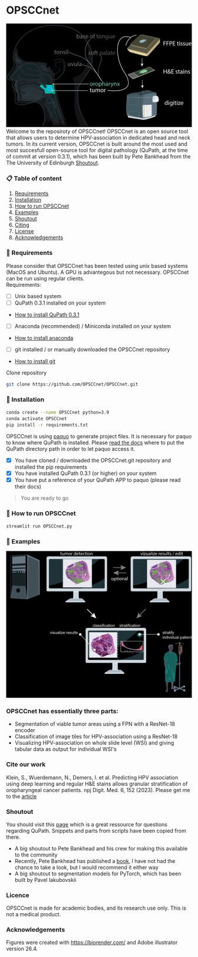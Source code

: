 # OPSCCnet
![Github Overview 1](https://github.com/OPSCCnet/OPSCCnet/blob/main/Github_overview_1.png)
Welcome to the reposiroty of OPSCCnet!
OPSCCnet is an open source tool that allows users to determine HPV-association in dedicated head and neck tumors. In its current version, OPSCCnet is built around the most used and most succesfull open-source tool for digital pathology (QuPath, at the time of commit at version 0.3.1), which has been built by Pete Bankhead from the The University of Edinburgh [Shoutout](#shoutout). 

### 📋 Table of content
 1. [Requirements](#installation-req)
 2. [Installation](#installation)
 3. [How to run OPSCCnet](#hwtrun)
 4. [Examples](#examples)
 5. [Shoutout](#shoutout)
 6. [Citing](#citation)
 7. [License](#license)
 8. [Acknowledgements](#acknowledgements)

### 🚧 Requirements <a name="installation-req"></a>
Please consider that OPSCCnet has been tested using unix based systems (MacOS and Ubuntu). A GPU is advantegous but not necessary. OPSCCnet can be run using regular clients.\
Requirements: 
- [ ] Unix based system
- [ ] QuPath 0.3.1 installed on your system
- [How to install QuPath 0.3.1](https://github.com/qupath/qupath/releases/tag/v0.3.1)
- [ ] Anaconda (recommended) / Miniconda installed on your system 
- [How to install anaconda](https://docs.anaconda.com/anaconda/install/)
- [ ] git installed / or manually downloaded the OPSCCnet repository 
- [How to install git](https://github.com/git-guides/install-git)

Clone repository
```bash
git clone https://github.com/OPSCCnet/OPSCCnet.git
```


### 🧨 Installation <a name="installation"></a>
```bash
conda create --name OPSCCnet python=3.9
conda activate OPSCCnet
pip install -r requirements.txt
```

OPSCCnet is using [paquo](https://github.com/bayer-science-for-a-better-life/paquo) to generate project files. It is necessary for paquo to know where QuPath is installed. Please [read the docs](https://paquo.readthedocs.io/en/latest/) where to put the QuPath directory path in order to let paquo access it.

- [x] You have cloned / downloaded the OPSCCnet.git repository and installed the pip requirements
- [x] You have installed QuPath 0.3.1 (or higher) on your system
- [x] You have put a reference of your QuPath APP to paquo (please read their docs) 

> You are ready to go
### 🎯 How to run OPSCCnet <a name="hwtrun"></a>

```bash
streamlit run OPSCCnet.py
```
### 🎯 Examples <a name="examples"></a>
![Github Overview 2](https://github.com/OPSCCnet/OPSCCnet/blob/main/Github_overview_2.png)
### OPSCCnet has essentially three parts:
- Segmentation of viable tumor areas using a FPN with a ResNet-18 encoder
- Classification of image tiles for HPV-association using a ResNet-18
- Visualizing HPV-association on whole slide level (WSI) and giving tabular data as output for individual WSI's

### Cite our work <a name="citation"></a>
Klein, S., Wuerdemann, N., Demers, I. et al. Predicting HPV association using deep learning and regular H&E stains allows granular stratification of oropharyngeal cancer patients. npj Digit. Med. 6, 152 (2023). 
Please get me to the [article](https://www.nature.com/articles/s41746-023-00901-z)

### Shoutout <a name="shoutout"></a>
You should visit this [page](https://forum.image.sc/tag/qupath) which is a great ressource for questions regarding QuPath. Snippets and parts from scripts have been copied from there. 
- A big shoutout to Pete Bankhead and his crew for making this available to the community
- Recently, Pete Bankhead has published a [book](https://bioimagebook.github.io/README.html), I have not had the chance to take a look, but I would recommend it either way
- A big shoutout to segmentation models for PyTorch, which has been built by Pavel Iakubovskii


### Licence <a name="licence"></a>
OPSCCnet is made for academic bodies, and its research use only. This is not a medical product.

### Acknowledgements<a name="acknowledgements"></a>
Figures were created with https://biorender.com/ and Adobe illustrator version 26.4. 
